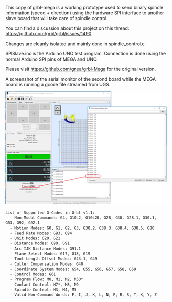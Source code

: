 
This copy of grbl-mega is a working prototype used to send binary spindle information (speed + direction) using the hardware SPI interface to another slave board that will take care of spindle control.

You can find a discussion about this project on this thread:
https://github.com/grbl/grbl/issues/1490

Changes are cleanly isolated and mainly done in spindle_control.c

SPISlave.ino is the Arduino UNO test program. Connection is done using the normal Arduino SPI pins of MEGA and UNO.

Please visit https://github.com/gnea/grbl-Mega for the original version.

A screenshot of the serial monitor of the second board while the MEGA board is running a gcode file streamed from UGS.

![UGS->MEGA->UNO](https://github.com/mmcristi1981/grbl-mega-spi/blob/master/grbl-mega-spi-spindle-speed.png?raw=true)
```
List of Supported G-Codes in Grbl v1.1:
  - Non-Modal Commands: G4, G10L2, G10L20, G28, G30, G28.1, G30.1, G53, G92, G92.1
  - Motion Modes: G0, G1, G2, G3, G38.2, G38.3, G38.4, G38.5, G80
  - Feed Rate Modes: G93, G94
  - Unit Modes: G20, G21
  - Distance Modes: G90, G91
  - Arc IJK Distance Modes: G91.1
  - Plane Select Modes: G17, G18, G19
  - Tool Length Offset Modes: G43.1, G49
  - Cutter Compensation Modes: G40
  - Coordinate System Modes: G54, G55, G56, G57, G58, G59
  - Control Modes: G61
  - Program Flow: M0, M1, M2, M30*
  - Coolant Control: M7*, M8, M9
  - Spindle Control: M3, M4, M5
  - Valid Non-Command Words: F, I, J, K, L, N, P, R, S, T, X, Y, Z
```
